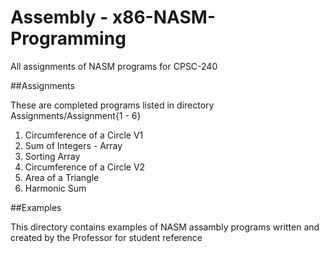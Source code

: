 # Assembly - x86-NASM-Programming

All assignments of NASM programs for CPSC-240


##Assignments

These are completed programs listed in directory Assignments/Assignment{1 - 6} 
  1. Circumference of a Circle V1
  2. Sum of Integers - Array
  3. Sorting Array
  4. Circumference of a Circle V2
  5. Area of a Triangle
  6. Harmonic Sum
  
##Examples

This directory contains examples of NASM assambly programs written and created by the Professor for student reference
